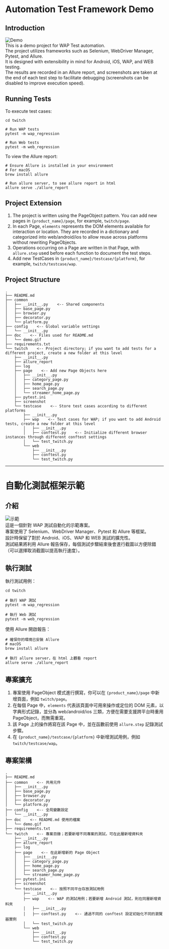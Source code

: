 # Automation Test Framework Demo

## Introduction
![Demo](doc/demo.gif)  
This is a demo project for WAP Test automation.  
The project utilizes frameworks such as Selenium, WebDriver Manager, Pytest, and Allure.  
It is designed with extensibility in mind for Android, iOS, WAP, and WEB testing.  
The results are recorded in an Allure report, and screenshots are taken at the end of each test step to facilitate debugging (screenshots can be disabled to improve execution speed).

## Running Tests
To execute test cases:
```
cd twitch

# Run WAP tests
pytest -m wap_regression

# Run Web tests
pytest -m web_regression
```

To view the Allure report:
```
# Ensure Allure is installed in your environment
# For macOS
brew install allure

# Run allure server, to see allure report in html 
allure serve ./allure_report
```

## Project Extension
1. The project is written using the PageObject pattern. You can add new pages in `{product_name}/page`, for example, `twitch/page`.
2. In each Page, `elements` represents the DOM elements available for interaction or location. They are recorded in a dictionary and categorized into web/android/ios to allow reuse across platforms without rewriting PageObjects.
3. Operations occurring on a Page are written in that Page, with `allure.step` used before each function to document the test steps.
4. Add new TestCases in `{product_name}/testcase/{platform}`, for example, `twitch/testcase/wap`.

## Project Structure
```
.
├── README.md
├── common
│   ├── __init__.py    <-- Shared components
│   ├── base_page.py
│   ├── browser.py
│   ├── decorator.py
│   └── platform.py
├── config    <-- Global variable settings
│   └── __init__.py
├── doc    <-- Files used for README.md
│   └── demo.gif
├── requirements.txt
└── twitch    <-- Project directory; if you want to add tests for a different project, create a new folder at this level
    ├── __init__.py
    ├── allure_report
    ├── log
    ├── page    <-- Add new Page Objects here
    │   ├── __init__.py
    │   ├── category_page.py
    │   ├── home_page.py
    │   ├── search_page.py
    │   └── streamer_home_page.py
    ├── pytest.ini
    ├── screenshot
    └── testcase    <-- Store test cases according to different platforms
        ├── __init__.py
        ├── wap    <-- Test cases for WAP; if you want to add Android tests, create a new folder at this level
        │   ├── __init__.py
        │   ├── conftest.py    <-- Initialize different browser instances through different conftest settings
        │   └── test_twitch.py
        └── web
            ├── __init__.py
            ├── conftest.py
            └── test_twitch.py
```

---

# 自動化測試框架示範

## 介紹
![示範](doc/demo.gif)  
這是一個針對 WAP 測試自動化的示範專案。  
專案使用了 Selenium、WebDriver Manager、Pytest 和 Allure 等框架。  
設計時保留了對於 Android、iOS、WAP 和 WEB 測試的擴充性。  
測試結果將利用 Allure 報告保存，每個測試步驟結束後會進行截圖以方便除錯（可以選擇取消截圖以提高執行速度）。

## 執行測試
執行測試用例：
```
cd twitch

# 執行 WAP 測試
pytest -m wap_regression

# 執行 Web 測試
pytest -m web_regression
```

使用 Allure 開啟報告：
```
# 確保你的環境已安裝 Allure
# macOS
brew install allure

# 執行 allure server，在 html 上觀看 report
allure serve ./allure_report
```

## 專案擴充
1. 專案使用 PageObject 模式進行撰寫，你可以在 `{product_name}/page` 中新增頁面，例如 `twitch/page`。
2. 在每個 Page 中，`elements` 代表該頁面中可用來操作或定位的 DOM 元素，以字典形式記錄，並分為 web/android/ios 三類，方便在需要支援跨平台時重用 PageObject，而無需重寫。
3. 該 Page 上的操作將寫在該 Page 中，並在函數前使用 `allure.step` 記錄測試步驟。
4. 在 `{product_name}/testcase/{platform}` 中新增測試用例，例如 `twitch/testcase/wap`。

## 專案架構
```
.
├── README.md
├── common    <-- 共用元件
│   ├── __init__.py
│   ├── base_page.py
│   ├── browser.py
│   ├── decorator.py
│   └── platform.py
├── config    <-- 全局變數設定
│   └── __init__.py
├── doc    <-- README.md 使用的檔案
│   └── demo.gif
├── requirements.txt
└── twitch    <-- 專案目錄；若要新增不同專案的測試，可在此層新增資料夾
    ├── __init__.py
    ├── allure_report
    ├── log
    ├── page    <-- 在此新增新的 Page Object
    │   ├── __init__.py
    │   ├── category_page.py
    │   ├── home_page.py
    │   ├── search_page.py
    │   └── streamer_home_page.py
    ├── pytest.ini
    ├── screenshot
    └── testcase    <-- 按照不同平台存放測試用例
        ├── __init__.py
        ├── wap    <-- WAP 的測試用例；若要新增 Android 測試，則在同層新增資料夾
        │   ├── __init__.py
        │   ├── conftest.py    <-- 通過不同的 conftest 設定初始化不同的瀏覽器實例
        │   └── test_twitch.py
        └── web
            ├── __init__.py
            ├── conftest.py
            └── test_twitch.py
```